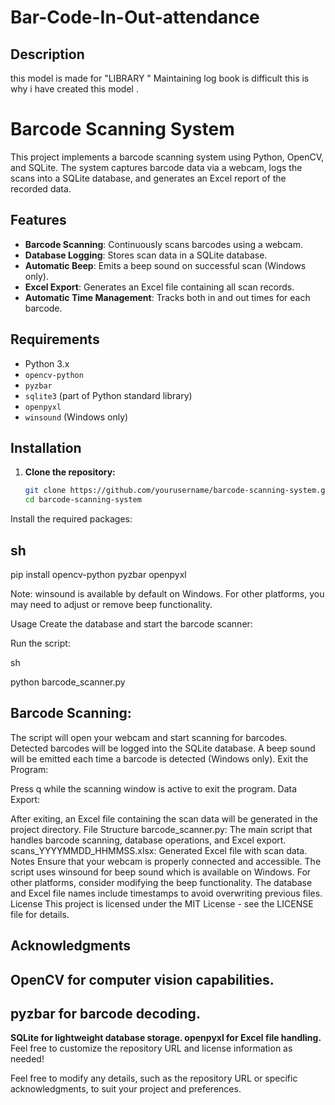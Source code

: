 # Bar-Code-In-Out-attendance
## Description 
this model is made for "LIBRARY " Maintaining log book  is difficult this is why i have created this model .
# Barcode Scanning System

This project implements a barcode scanning system using Python, OpenCV, and SQLite. The system captures barcode data via a webcam, logs the scans into a SQLite database, and generates an Excel report of the recorded data.

## Features

- **Barcode Scanning**: Continuously scans barcodes using a webcam.
- **Database Logging**: Stores scan data in a SQLite database.
- **Automatic Beep**: Emits a beep sound on successful scan (Windows only).
- **Excel Export**: Generates an Excel file containing all scan records.
- **Automatic Time Management**: Tracks both in and out times for each barcode.

## Requirements

- Python 3.x
- `opencv-python`
- `pyzbar`
- `sqlite3` (part of Python standard library)
- `openpyxl`
- `winsound` (Windows only)

## Installation

1. **Clone the repository:**

   ```sh
   git clone https://github.com/yourusername/barcode-scanning-system.git
   cd barcode-scanning-system
Install the required packages:

## sh

pip install opencv-python pyzbar openpyxl

Note: winsound is available by default on Windows. For other platforms, you may need to adjust or remove beep functionality.

Usage
Create the database and start the barcode scanner:

Run the script:

sh

python barcode_scanner.py

## Barcode Scanning:

The script will open your webcam and start scanning for barcodes.
Detected barcodes will be logged into the SQLite database.
A beep sound will be emitted each time a barcode is detected (Windows only).
Exit the Program:

Press q while the scanning window is active to exit the program.
Data Export:

After exiting, an Excel file containing the scan data will be generated in the project directory.
File Structure
barcode_scanner.py: The main script that handles barcode scanning, database operations, and Excel export.
scans_YYYYMMDD_HHMMSS.xlsx: Generated Excel file with scan data.
Notes
Ensure that your webcam is properly connected and accessible.
The script uses winsound for beep sound which is available on Windows. For other platforms, consider modifying the beep functionality.
The database and Excel file names include timestamps to avoid overwriting previous files.
License
This project is licensed under the MIT License - see the LICENSE file for details.

## Acknowledgments
## OpenCV for computer vision capabilities.
## pyzbar for barcode decoding.
**SQLite for lightweight database storage.
openpyxl for Excel file handling.**
Feel free to customize the repository URL and license information as needed!


Feel free to modify any details, such as the repository URL or specific acknowledgments, to suit your project and preferences.



